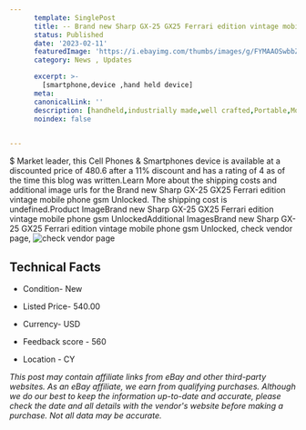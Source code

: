 ```yaml
---
      template: SinglePost
      title: -- Brand new Sharp GX-25 GX25 Ferrari edition vintage mobile phone gsm Unlocked
      status: Published
      date: '2023-02-11'
      featuredImage: 'https://i.ebayimg.com/thumbs/images/g/FYMAAOSwbbZh8mtc/s-l225.jpg'
      category: News , Updates

      excerpt: >-
        [smartphone,device ,hand held device]
      meta:
      canonicalLink: ''
      description: [handheld,industrially made,well crafted,Portable,Mobile,Compact,Convenient,Lightweight,Maneuverable,Man-portable,Miniature,Carriable,Hand-held,Light,Holdable,Transportable,Mobile device,Pocket-sized,On-the-go,Wireless,Cordless,Compact size,Convenient size, smartphone,device ,hand held device]
      noindex: false

        
---
```

$
    Market leader, this Cell Phones & Smartphones device is available at a discounted price of 480.6 after a 11% discount and has a rating of 4 as of the time this blog was written.Learn More about the shipping costs and additional image urls for the Brand new Sharp GX-25 GX25 Ferrari edition vintage mobile phone gsm Unlocked. The shipping cost is undefined.Product ImageBrand new Sharp GX-25 GX25 Ferrari edition vintage mobile phone gsm UnlockedAdditional ImagesBrand new Sharp GX-25 GX25 Ferrari edition vintage mobile phone gsm Unlocked, check vendor page, ![check vendor page](https://origin-galleryplus.ebayimg.com/ws/web/325509027349_2_0_1/225x225.jpg,https://origin-galleryplus.ebayimg.com/ws/web/325509027349_3_0_1/225x225.jpg,https://origin-galleryplus.ebayimg.com/ws/web/325509027349_4_0_1/225x225.jpg,https://origin-galleryplus.ebayimg.com/ws/web/325509027349_5_0_1/225x225.jpg,https://origin-galleryplus.ebayimg.com/ws/web/325509027349_6_0_1/225x225.jpg)
    
    

 ## Technical Facts 



     
      

 - Condition- New 


      

 - Listed Price- 540.00 


      

 - Currency- USD 


      

 - Feedback score - 560 


      

 - Location - CY 


      
      

 *_This post may contain affiliate links from eBay and other third-party websites. As an eBay affiliate, we earn from qualifying purchases. Although we do our best to keep the information up-to-date and accurate, please check the date and all details with the vendor's website before making a purchase. Not all data may be accurate._*



    
    
    
    
    